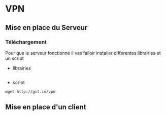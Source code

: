 # VPN 
## Mise en place du Serveur
### Téléchargement
Pour que le serveur fonctionne il vas falloir installer différentes librairies et un script
* librairies
```

```
* script
```
wget http://git.io/vpn
```

## Mise en place d'un client
